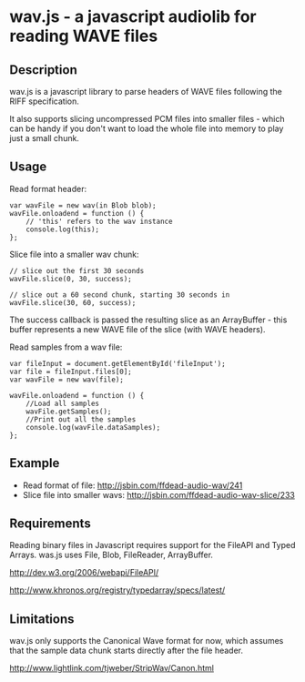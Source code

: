 wav.js - a javascript audiolib for reading WAVE files
======

Description
-----
wav.js is a javascript library to parse headers of WAVE files following the RIFF specification.

It also supports slicing uncompressed PCM files into smaller files - which can be handy if you don't want to load the whole file into memory to play just a small chunk.

Usage
----

Read format header:

    var wavFile = new wav(in Blob blob);
    wavFile.onloadend = function () {
        // 'this' refers to the wav instance
        console.log(this);
    }; 

Slice file into a smaller wav chunk:

    // slice out the first 30 seconds 
    wavFile.slice(0, 30, success); 

    // slice out a 60 second chunk, starting 30 seconds in
    wavFile.slice(30, 60, success); 

The success callback is passed the resulting slice as an ArrayBuffer - this buffer represents a new WAVE file of the slice (with WAVE headers).

Read samples from a wav file:

    var fileInput = document.getElementById('fileInput');
    var file = fileInput.files[0];
    var wavFile = new wav(file);
    
    wavFile.onloadend = function () {
        //Load all samples
        wavFile.getSamples();
        //Print out all the samples
        console.log(wavFile.dataSamples);
    };


Example
-----

* Read format of file: http://jsbin.com/ffdead-audio-wav/241
* Slice file into smaller wavs: http://jsbin.com/ffdead-audio-wav-slice/233

Requirements
-----
Reading binary files in Javascript requires support for the FileAPI and Typed Arrays. was.js uses File, Blob, FileReader, ArrayBuffer. 

http://dev.w3.org/2006/webapi/FileAPI/

http://www.khronos.org/registry/typedarray/specs/latest/

Limitations
-----
wav.js only supports the Canonical Wave format for now, which assumes that the sample data chunk starts directly after the file header.

http://www.lightlink.com/tjweber/StripWav/Canon.html
